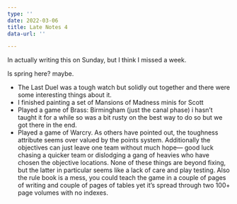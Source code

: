 ```yaml
---
type: ''
date: 2022-03-06
title: Late Notes 4
data-url: ''

---
```

In actually writing this on Sunday, but I think I missed a week.

Is spring here? maybe.

* The Last Duel was a tough watch but solidly out together and there were some interesting things about it.
* I finished painting a set of Mansions of Madness minis for Scott
*  Played a game of Brass: Birmingham (just the canal phase) i hasn’t taught it for a while so was a bit rusty on the best way to do so but we got there in the end.
*  Played a game of Warcry. As others have pointed out, the toughness attribute seems over valued by the points system. Additionally the objectives can just leave one team without much hope— good luck chasing a quicker team or dislodging a gang of heavies who have chosen the objective locations. None of these things are beyond fixing, but the latter in particular seems like a lack of care and play testing. Also the rule book is a mess, you could teach the game in a couple of pages of writing and couple of pages of tables yet it’s spread through two 100+ page volumes with no indexes. 
